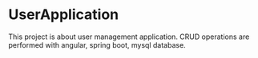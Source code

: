 # UserApplication
This project is about user management application. CRUD operations are performed with angular, spring boot, mysql database.
